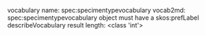 vocabulary name: spec:specimentypevocabulary
vocab2md: spec:specimentypevocabulary object must have a skos:prefLabel
describeVocabulary result length: <class 'int'>
